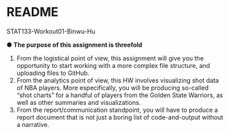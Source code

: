 README
================

STAT133-Workout01-Binwu-Hu

**● The purpose of this assignment is threefold**

1.  From the logistical point of view, this assignment will give you the opportunity to start working with a more complex file structure, and uploading files to GitHub.
2.  From the analytics point of view, this HW involves visualizing shot data of NBA players. More especifically, you will be producing so-called “shot charts” for a handful of players from the Golden State Warriors, as well as other summaries and visualizations.
3.  From the report/communication standpoint, you will have to produce a report document that is not just a boring list of code-and-output without a narrative.
